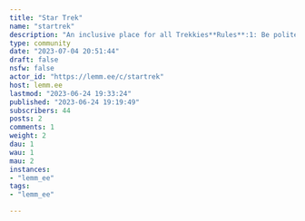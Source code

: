 ```yaml
---
title: "Star Trek" 
name: "startrek"
description: "An inclusive place for all Trekkies**Rules**:1: Be polite: the Federation solves its problems with diplomacy.2: Be relevant: This is a place to discuss Star Trek and things related to it.3: Be mindful of spoilers. Wait 1 week after the airing of an episode to discuss it outside of spoiler threads."
type: community
date: "2023-07-04 20:51:44"
draft: false
nsfw: false
actor_id: "https://lemm.ee/c/startrek"
host: lemm.ee
lastmod: "2023-06-24 19:33:24"
published: "2023-06-24 19:19:49"
subscribers: 44
posts: 2
comments: 1
weight: 2
dau: 1
wau: 1
mau: 2
instances:
- "lemm_ee"
tags: 
- "lemm_ee"

---
```


